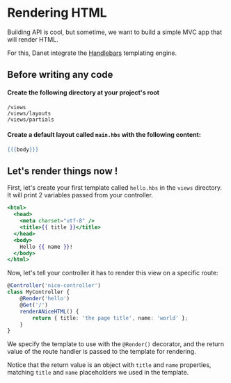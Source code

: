 # Rendering HTML

Building API is cool, but sometime, we want to build a simple MVC app that will
render HTML.

For this, Danet integrate the [Handlebars](https://handlebarsjs.com/) templating
engine.

## Before writing any code

#### Create the following directory at your project's root

```
/views
/views/layouts
/views/partials
```

#### Create a default layout called `main.hbs` with the following content:

```handlebars
{{{body}}}
```

## Let's render things now !

First, let's create your first template called `hello.hbs` in the `views`
directory. It will print 2 variables passed from your controller.

```handlebars
<html>
  <head>
    <meta charset="utf-8" />
    <title>{{ title }}</title>
  </head>
  <body>
    Hello {{ name }}!
  </body>
</html>
```

Now, let's tell your controller it has to render this view on a specific route:

```ts
@Controller('nice-controller')
class MyController {
	@Render('hello')
	@Get('/')
	renderANiceHTML() {
		return { title: 'the page title', name: 'world' };
	}
}
```

We specify the template to use with the `@Render()` decorator, and the return
value of the route handler is passed to the template for rendering.

Notice that the return value is an object with `title` and `name` properties,
matching `title` and `name` placeholders we used in the template.
